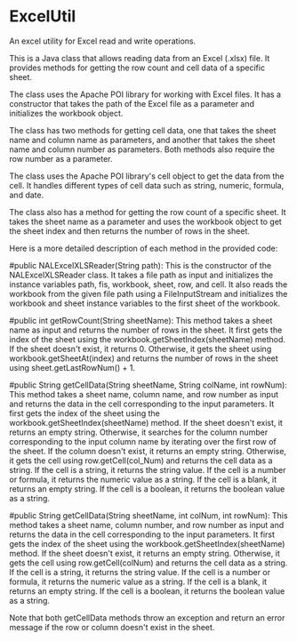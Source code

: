# ExcelUtil
An excel utility for Excel read and write operations.

This is a Java class that allows reading data from an Excel (.xlsx) file. It provides methods for getting the row count and cell data of a specific sheet.

The class uses the Apache POI library for working with Excel files. It has a constructor that takes the path of the Excel file as a parameter and initializes the workbook object.

The class has two methods for getting cell data, one that takes the sheet name and column name as parameters, and another that takes the sheet name and column number as parameters. Both methods also require the row number as a parameter.

The class uses the Apache POI library's cell object to get the data from the cell. It handles different types of cell data such as string, numeric, formula, and date.

The class also has a method for getting the row count of a specific sheet. It takes the sheet name as a parameter and uses the workbook object to get the sheet index and then returns the number of rows in the sheet.


Here is a more detailed description of each method in the provided code:

#public NALExcelXLSReader(String path): 
This is the constructor of the NALExcelXLSReader class. 
It takes a file path as input and initializes the instance variables path, fis, workbook, sheet, row, and cell.
It also reads the workbook from the given file path using a FileInputStream and initializes the workbook and sheet instance variables to the first sheet of the workbook.

#public int getRowCount(String sheetName): 
This method takes a sheet name as input and returns the number of rows in the sheet. 
It first gets the index of the sheet using the workbook.getSheetIndex(sheetName) method. 
If the sheet doesn't exist, it returns 0. Otherwise, it gets the sheet using workbook.getSheetAt(index) and returns the number of rows in the sheet using sheet.getLastRowNum() + 1.

#public String getCellData(String sheetName, String colName, int rowNum): 
This method takes a sheet name, column name, and row number as input and returns the data in the cell corresponding to the input parameters. 
It first gets the index of the sheet using the workbook.getSheetIndex(sheetName) method. 
If the sheet doesn't exist, it returns an empty string. 
Otherwise, it searches for the column number corresponding to the input column name by iterating over the first row of the sheet. 
If the column doesn't exist, it returns an empty string. Otherwise, it gets the cell using row.getCell(col_Num) and returns the cell data as a string.
If the cell is a string, it returns the string value. 
If the cell is a number or formula, it returns the numeric value as a string. 
If the cell is a blank, it returns an empty string. 
If the cell is a boolean, it returns the boolean value as a string.

#public String getCellData(String sheetName, int colNum, int rowNum):
This method takes a sheet name, column number, and row number as input and returns the data in the cell corresponding to the input parameters.
It first gets the index of the sheet using the workbook.getSheetIndex(sheetName) method.
If the sheet doesn't exist, it returns an empty string. Otherwise, it gets the cell using row.getCell(colNum) and returns the cell data as a string.
If the cell is a string, it returns the string value. 
If the cell is a number or formula, it returns the numeric value as a string. 
If the cell is a blank, it returns an empty string. If the cell is a boolean, it returns the boolean value as a string.

Note that both getCellData methods throw an exception and return an error message if the row or column doesn't exist in the sheet.
